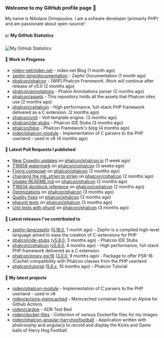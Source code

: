 ### Welcome to my GitHub profile page 👋

My name is Nikolaos Dimopoulos. I am a sofware developer (primarily PHP) and am passionate about open-source!

#### 📈 My GitHub Statistics

![My GitHub Statistics](https://github-readme-stats.vercel.app/api?username=niden&show_icons=true&count_private=true&hide_title=true&theme=transparent)

#### 👷 Work in Progress

- [niden-net/niden.net](https://github.com/niden-net/niden.net) - niden.net Blog (1 month ago)
- [zephir-lang/documentation](https://github.com/zephir-lang/documentation) - Zephir Documentation (1 month ago)
- [phalcon/phalcon](https://github.com/phalcon/phalcon) - [WIP] Phalcon Framework. Work will continue after release of v5.0 (2 months ago)
- [phalcon/annotations](https://github.com/phalcon/annotations) - Phalon Annotations parser (2 months ago)
- [phalcon/assets](https://github.com/phalcon/assets) - This repository holds all the assets that Phalcon sites use (2 months ago)
- [phalcon/cphalcon](https://github.com/phalcon/cphalcon) - High performance, full-stack PHP framework delivered as a C extension. (2 months ago)
- [phalcon/volt](https://github.com/phalcon/volt) - Volt template engine. (3 months ago)
- [phalcon/ide-stubs](https://github.com/phalcon/ide-stubs) - Phalcon IDE Stubs (3 months ago)
- [phalcon/blog](https://github.com/phalcon/blog) - Phalcon Framework&#39;s blog (4 months ago)
- [niden/phalcon-module](https://github.com/niden/phalcon-module) - Implementation of C parsers to the PHP userland - used in v6 (4 months ago)

#### 🔨 Latest Pull Requests I published

- [New Crowdin updates](https://github.com/phalcon/phalcon.io/pull/235) on [phalcon/phalcon.io](https://github.com/phalcon/phalcon.io) (1 week ago)
- [T16658 watermark](https://github.com/phalcon/cphalcon/pull/16659) on [phalcon/cphalcon](https://github.com/phalcon/cphalcon) (3 weeks ago)
- [Fixing composer](https://github.com/phalcon/phalcon/pull/523) on [phalcon/phalcon](https://github.com/phalcon/phalcon) (2 months ago)
- [changing the mb_strlen to strlen](https://github.com/phalcon/cphalcon/pull/16643) on [phalcon/cphalcon](https://github.com/phalcon/cphalcon) (2 months ago)
- [Update README.md](https://github.com/phalcon/phalcon/pull/520) on [phalcon/phalcon](https://github.com/phalcon/phalcon) (2 months ago)
- [T16634 docblock reference](https://github.com/phalcon/cphalcon/pull/16635) on [phalcon/cphalcon](https://github.com/phalcon/cphalcon) (2 months ago)
- [Optimizations](https://github.com/phalcon/phalcon/pull/512) on [phalcon/phalcon](https://github.com/phalcon/phalcon) (3 months ago)
- [Quality fixes](https://github.com/phalcon/phalcon/pull/511) on [phalcon/phalcon](https://github.com/phalcon/phalcon) (3 months ago)
- [phpunit tests](https://github.com/phalcon/phalcon/pull/510) on [phalcon/phalcon](https://github.com/phalcon/phalcon) (3 months ago)
- [Unit tests with phunit](https://github.com/phalcon/phalcon/pull/508) on [phalcon/phalcon](https://github.com/phalcon/phalcon) (3 months ago)

#### 🔭 Latest releases I've contributed to

- [zephir-lang/zephir](https://github.com/zephir-lang/zephir) ([0.18.0](https://github.com/zephir-lang/zephir/releases/tag/0.18.0), 1 month ago) - Zephir is a compiled high-level language aimed to ease the creation of C-extensions for PHP
- [phalcon/ide-stubs](https://github.com/phalcon/ide-stubs) ([v5.8.0](https://github.com/phalcon/ide-stubs/releases/tag/v5.8.0), 3 months ago) - Phalcon IDE Stubs
- [phalcon/cphalcon](https://github.com/phalcon/cphalcon) ([v5.8.0](https://github.com/phalcon/cphalcon/releases/tag/v5.8.0), 4 months ago) - High performance, full-stack PHP framework delivered as a C extension.
- [phalcon/proxy-psr16](https://github.com/phalcon/proxy-psr16) ([3.0.0](https://github.com/phalcon/proxy-psr16/releases/tag/3.0.0), 9 months ago) - Package to offer PSR-16 (Cache) compatibility with Phalcon classes from the PHP userland
- [phalcon/tutorial](https://github.com/phalcon/tutorial) ([5.6.x](https://github.com/phalcon/tutorial/releases/tag/5.6.x), 10 months ago) - Phalcon Tutorial

#### 🌱 My latest projects

- [niden/phalcon-module](https://github.com/niden/phalcon-module) - Implementation of C parsers to the PHP userland - used in v6
- [niden/actions-memcached](https://github.com/niden/actions-memcached) - Memcached container based on Alpine for Github Actions
- [niden/cardoe](https://github.com/niden/cardoe) - ADR Test Bed
- [niden/docker-files](https://github.com/niden/docker-files) - Collection of various Dockerfile files for my images
- [niden/phalcon-angular-harryhogfootball](https://github.com/niden/phalcon-angular-harryhogfootball) - Application written with phalconphp and angularjs to record and display the Kicks and Game balls of Harry Hog Football


